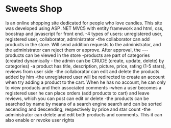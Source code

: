 # Sweets Shop
 Is an online shopping site dedicated for people who love candies. This site was developed using ASP .NET MVC5 with entity framework and html, css, boostrap and javascript for front end.
-4 types of users: unregistered user, registered user, collaborator, administrator
-the collaborator can add products in the store. Will send addition requests to the administrator, and the administrator can reject them or approve. After approval, the ---products can be viewed in the store
-products are part of categories (created dynamically - the admin can be CRUDE (create, update, delete) by categories)
-a product has title, description, picture, price, rating (1-5 stars), reviews from user side
-the collaborator can edit and delete the products added by him
-the unregistered user will be redirected to create an account when try adding a product to the cart. When he has no account, he can only to view products and their associated comments
-when a user becomes a registered user he can place orders (add products to cart) and leave reviews, which you can post can edit or delete
-the products can be searched by name by means of a search engine search and can be sorted ascending and descending, respectively by price and star count
-the administrator can delete and edit both products and comments. This it can also enable or revoke user rights

